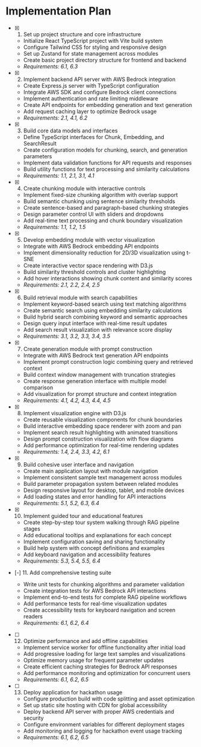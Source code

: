 # Implementation Plan

- [x] 1. Set up project structure and core infrastructure





  - Initialize React TypeScript project with Vite build system
  - Configure Tailwind CSS for styling and responsive design
  - Set up Zustand for state management across modules
  - Create basic project directory structure for frontend and backend
  - _Requirements: 6.1, 6.3_

- [x] 2. Implement backend API server with AWS Bedrock integration





  - Create Express.js server with TypeScript configuration
  - Integrate AWS SDK and configure Bedrock client connections
  - Implement authentication and rate limiting middleware
  - Create API endpoints for embedding generation and text generation
  - Add request caching layer to optimize Bedrock usage
  - _Requirements: 2.1, 4.1, 6.2_

- [x] 3. Build core data models and interfaces





  - Define TypeScript interfaces for Chunk, Embedding, and SearchResult
  - Create configuration models for chunking, search, and generation parameters
  - Implement data validation functions for API requests and responses
  - Build utility functions for text processing and similarity calculations
  - _Requirements: 1.1, 2.1, 3.1, 4.1_

- [x] 4. Create chunking module with interactive controls





  - Implement fixed-size chunking algorithm with overlap support
  - Build semantic chunking using sentence similarity thresholds
  - Create sentence-based and paragraph-based chunking strategies
  - Design parameter control UI with sliders and dropdowns
  - Add real-time text processing and chunk boundary visualization
  - _Requirements: 1.1, 1.2, 1.5_

- [x] 5. Develop embedding module with vector visualization





  - Integrate with AWS Bedrock embedding API endpoints
  - Implement dimensionality reduction for 2D/3D visualization using t-SNE
  - Create interactive vector space rendering with D3.js
  - Build similarity threshold controls and cluster highlighting
  - Add hover interactions showing chunk content and similarity scores
  - _Requirements: 2.1, 2.2, 2.4, 2.5_

- [x] 6. Build retrieval module with search capabilities





  - Implement keyword-based search using text matching algorithms
  - Create semantic search using embedding similarity calculations
  - Build hybrid search combining keyword and semantic approaches
  - Design query input interface with real-time result updates
  - Add search result visualization with relevance score display
  - _Requirements: 3.1, 3.2, 3.3, 3.4, 3.5_

- [x] 7. Create generation module with prompt construction





  - Integrate with AWS Bedrock text generation API endpoints
  - Implement prompt construction logic combining query and retrieved context
  - Build context window management with truncation strategies
  - Create response generation interface with multiple model comparison
  - Add visualization for prompt structure and context integration
  - _Requirements: 4.1, 4.2, 4.3, 4.4, 4.5_

- [x] 8. Implement visualization engine with D3.js





  - Create reusable visualization components for chunk boundaries
  - Build interactive embedding space renderer with zoom and pan
  - Implement search result highlighting with animated transitions
  - Design prompt construction visualization with flow diagrams
  - Add performance optimization for real-time rendering updates
  - _Requirements: 1.4, 2.4, 3.3, 4.2, 6.1_

- [x] 9. Build cohesive user interface and navigation





  - Create main application layout with module navigation
  - Implement consistent sample text management across modules
  - Build parameter propagation system between related modules
  - Design responsive layout for desktop, tablet, and mobile devices
  - Add loading states and error handling for API interactions
  - _Requirements: 5.1, 5.2, 6.3, 6.4_

- [x] 10. Implement guided tour and educational features





  - Create step-by-step tour system walking through RAG pipeline stages
  - Add educational tooltips and explanations for each concept
  - Implement configuration saving and sharing functionality
  - Build help system with concept definitions and examples
  - Add keyboard navigation and accessibility features
  - _Requirements: 5.3, 5.4, 5.5, 6.4_

- [-] 11. Add comprehensive testing suite



  - Write unit tests for chunking algorithms and parameter validation
  - Create integration tests for AWS Bedrock API interactions
  - Implement end-to-end tests for complete RAG pipeline workflows
  - Add performance tests for real-time visualization updates
  - Create accessibility tests for keyboard navigation and screen readers
  - _Requirements: 6.1, 6.2, 6.4_

- [ ] 12. Optimize performance and add offline capabilities
  - Implement service worker for offline functionality after initial load
  - Add progressive loading for large text samples and visualizations
  - Optimize memory usage for frequent parameter updates
  - Create efficient caching strategies for Bedrock API responses
  - Add performance monitoring and optimization for concurrent users
  - _Requirements: 6.1, 6.2, 6.5_

- [ ] 13. Deploy application for hackathon usage
  - Configure production build with code splitting and asset optimization
  - Set up static site hosting with CDN for global accessibility
  - Deploy backend API server with proper AWS credentials and security
  - Configure environment variables for different deployment stages
  - Add monitoring and logging for hackathon event usage tracking
  - _Requirements: 6.1, 6.2, 6.5_